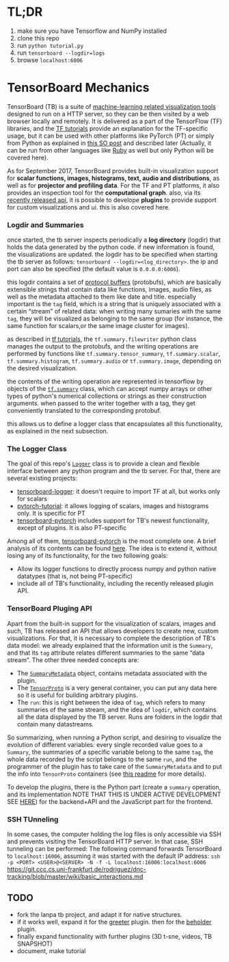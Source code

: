#  TL;DR

1. make sure you have Tensorflow and NumPy installed
1. clone this repo
1. run `python tutorial.py` 
1. run `tensorboard --logdir=logs` 
1. browse `localhost:6006`


# TensorBoard Mechanics

TensorBoard (TB) is a suite of [machine-learning related visualization tools](https://raw.githubusercontent.com/lanpa/tensorboard-pytorch/master/screenshots/Demo.gif) designed to run on a HTTP server, so they can be then visited by a web browser locally and remotely. It is delivered as a part of the TensorFlow (TF) libraries, and the [TF tutorials](https://www.tensorflow.org/api_guides/python/summary) provide an explanation for the TF-specific usage, but it can be used with other platforms like PyTorch  (PT) or simply from Python as explained in [this SO post](https://stackoverflow.com/questions/37902705/how-to-manually-create-a-tf-summary) and described later (Actually, it can be run from other languages like [Ruby](https://github.com/somaticio/tensorflow.rb) as well but only Python will be covered here).

As for September 2017, TensorBoard provides built-in visualization support for **scalar functions, images, histograms, text, audio and distributions**, as well as for **projector and profiling data**. For the TF and PT platforms, it also provides an inspection tool for the **computational graph**. also, via its [recently released api](https://github.com/tensorflow/tensorboard-plugin-example), it is possible to develope **plugins** to provide support for custom visualizations and ui. this is also covered here.


### Logdir and Summaries

once started, the tb server inspects periodically a **log directory** (logdir) that holds the data generated by the python code. if new information is found, the visualizations are updated. the logdir has to be specified when starting the tb server as follows: `tensorboard --logdir=<log_directory>`. the ip and port can also be specified (the default value is `0.0.0.0:6006`).

this logdir contains a set of [protocol buffers](https://developers.google.com/protocol-buffers/) (protobufs), which are basically extensible strings that contain data like functions, images, audio files, as well as the metadata attached to them like date and title. especially important is the `tag` field, which is a string that is uniquely associated with a certain “stream” of related data: when writing many sumaries with the same `tag`, they will be visualized as belonging to the same group (for instance, the same function for scalars,or the same image cluster for images).

as described in [tf tutorials](https://www.tensorflow.org/api_guides/python/summary), the `tf.summary.filewriter` python class manages the output to the protobufs, and the writing operations are performed by functions like `tf.summary.tensor_summary`, `tf.summary.scalar`, `tf.summary.histogram`, `tf.summary.audio` or `tf.summary.image`, depending on the desired visualization.

the contents of the writing operation are represented in tensorflow by objects of the [`tf.summary`](https://www.tensorflow.org/api_docs/python/tf/summary) class, which can accept numpy arrays or other types of python's numerical collections or strings as their construction arguments. when passed to the writer together with a tag, they get conveniently translated to the corresponding protobuf.

this allows us to define a logger class that encapsulates all this functionality, as explained in the next subsection.


### The Logger Class

The goal of this repo's [`Logger`](code/logger.py) class is to provide a clean and flexible interface between any python program and the tb server. For that, there are several existing projects:

* [tensorboard-logger](https://github.com/TeamHG-Memex/tensorboard_logger): it doesn't require to import TF at all, but works only for scalars
* [pytorch-tutorial](https://github.com/yunjey/pytorch-tutorial/blob/master/tutorials/04-utils/tensorboard): it allows logging of scalars, images and histograms only. It is specific for PT
* [tensorboard-pytorch](https://github.com/lanpa/tensorboard-pytorch) includes support for TB's newest functionality, except of plugins. It is also PT-specific

Among all of them, [tensorboard-pytorch](https://github.com/lanpa/tensorboard-pytorch) is the most complete one. A brief analysis of its contents can be found [here](lanpa_description.md). The idea is to extend it, without losing any of its functionality, for the two following goals:

* Allow its logger functions to directly process numpy and python native datatypes (that is, not being PT-specific)
* include all of TB's functionality, including the recently released plugin API.





### TensorBoard Pluging API

Apart from the built-in support for the visualization of scalars, images and such, TB has released an API that allows developers to create new, custom visualizations. For that, it is necessary to complete the description of TB's data model:  we already explained that the information unit is the `Summary`, and that its `tag` attribute relates different summaries to the same “data stream”. The other three needed concepts are:

* The [`SummaryMetadata`](https://github.com/tensorflow/tensorflow/blob/e9d5ee1ebffba25cef65f1f354b9e4ca9bcea10c/tensorflow/core/framework/summary.proto#L38) object, contains metadata associated with the plugin.
* The [`TensorProto`](https://github.com/tensorflow/tensorflow/blob/e9d5ee1ebffba25cef65f1f354b9e4ca9bcea10c/tensorflow/core/framework/tensor.proto#L14) is a very general container, you can put any data here so it is useful for building arbitrary plugins.
* The `run`: this is right between the idea of `tag`, which refers to many summaries of the same stream, and the idea of `logdir`, which contains all the data displayed by the TB server. Runs are folders in the logdir that contain many datastreams.

So summarizing, when running a Python script, and desiring to visualize the evolution of different variables: every single recorded value goes to a `Summary`, the summaries of a specific variable belong to the same `tag`, the whole data recorded by the script belongs to the same `run`, and the programmer of the plugin has to take care of the `SummaryMetadata` and to put the info into `TensorProto` containers (see [this readme](https://github.com/tensorflow/tensorboard-plugin-example) for more details).

To develop the plugins, there is the Python part (create a `summary` operation, and its implementation NOTE THAT THIS IS UNDER ACTIVE DEVELOPMENT SEE [HERE](https://github.com/tensorflow/tensorboard-plugin-example)) for the backend+API and the JavaScript part for the frontend.


### SSH TUnneling

In some cases, the computer holding the log files is only accessible via SSH and prevents visiting the TensorBoard HTTP server. In that case, SSH tunneling can be performed: The following command forwards TensorBoard to `localhost:16006`, assuming it was started with the default IP address:
`ssh -p <PORT> <USER>@<SERVER> -N -f -L localhost:16006:localhost:6006`
https://git.ccc.cs.uni-frankfurt.de/rodriguez/dnc-tracking/blob/master/wiki/basic_interactions.md


## TODO
* fork the lanpa tb project, and adapt it for native structures.
* if it works well, expand it for the [greeter](https://github.com/tensorflow/tensorboard-plugin-example) plugin. then for the [beholder](https://github.com/chrisranderson/beholder) plugin.
* finally expand functionality with further plugins (3D t-sne, videos, TB SNAPSHOT)
* document, make tutorial

